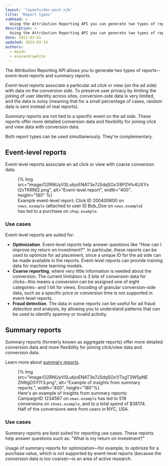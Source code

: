 ```yaml
---
layout: 'layouts/doc-post.njk'
title: 'Report types'
subhead: >
  Using the Attribution Reporting API you can generate two types of reports, event-level and summary reports. Learn how they differ, and the most common use cases for each.
description: >
  Using the Attribution Reporting API you can generate two types of reports, event-level and summary reports. Learn how they differ, and the most common use cases for each.
date: 2022-03-01
updated: 2023-03-14
authors:
  - maudn
  - alexandrawhite
---
```


<!-- content from https://developer.chrome.com/docs/privacy-sandbox/attribution-reporting/system-overview/ -->

The Attribution Reporting API allows you to generate two types of reports--event-level reports and summary reports.

_Event-level reports_ associate a particular ad click or view (on the ad side) with data on the conversion side. To preserve user privacy by limiting the joining of user identity across sites, conversion-side data is very limited, and the data is noisy (meaning that for a small percentage of cases, random data is sent instead of real reports).

_Summary reports_ are not tied to a specific event on the ad side. These reports offer more detailed conversion data and flexibility for joining click and view data with conversion data.

Both report types can be used simultaneously. They're complementary.

## Event-level reports

Event-level reports associate an ad click or view with coarse conversion data.

<figure class="screenshot">
 {% Img src="image/O2RNUyVSLubjvENAT3e7JSdqSOx1/8PZhfv4UXYxt2vTKRNI2.png",
 alt="Event-level report", width="400", height="180" %}
 <figcaption>Example event-level report: Click ID 200400600 on <code>news.example</code> (attached to user ID Bob_Doe on <code>news.example</code>) has led to a purchase on <code>shop.example</code>.</figcaption>
</figure>

### Use cases

Event-level reports are suited for:

- **Optimization**. Event-level reports help answer questions like "How can I improve my return on
  investment?". In particular, these reports can be used to optimize for ad placement, since a
  unique ID for the ad side can be made available in the reports. Event-level reports can provide
  training data for machine learning models.
- **Coarse reporting**, where very little information is needed about the conversion. The current
  limitation is 3 bits of conversion data for clicks⏤this means a conversion can be assigned one of
  eight categories⏤and 1 bit for views. Encoding of granular conversion-side data, such as a
  specific price or conversion time is not supported in event-level reports.
- **Fraud detection**. The data in some reports can be useful for ad fraud detection and
  analysis, by allowing you to understand patterns that can be used to identify spammy or invalid
  activity.

## Summary reports

Summary reports (formerly known as aggregate reports) offer more detailed
conversion data and more flexibility for joining click/view data and conversion data.

Learn more about [summary reports](/docs/privacy-sandbox/summary-reports/).

<figure>
 {% Img
   src="image/O2RNUyVSLubjvENAT3e7JSdqSOx1/TxgT3W5pNEZhWgDSYIY3.png", alt="Example of insights from summary reports.", width="400", height="180"%}
 <figcaption>Here's an example of insights from summary reports: CampaignID 1234567 on <code>news.example</code> has led to 518 conversions on <code>shoes.example</code>, and to a total spend of $38174. Half of the conversions were from users in NYC, USA.</figcaption>
</figure>

### Use cases

Summary reports are best suited for reporting use cases. These reports help
answer questions such as: "What is my return on investment?"

Usage of summary reports for optimization—for example, to optimize for a
purchase value, which is not supported by event-level reports (because the
conversion data is too coarse)—is an area of active research.



